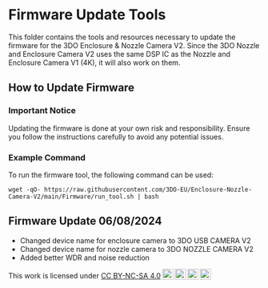 # Firmware Update Tools

This folder contains the tools and resources necessary to update the firmware for the 3DO Enclosure & Nozzle Camera V2. Since the 3DO Nozzle and Enclosure Camera V2 uses the same DSP IC as the Nozzle and Enclosure Camera V1 (4K), it will also work on them.

## How to Update Firmware

### Important Notice

Updating the firmware is done at your own risk and responsibility. Ensure you follow the instructions carefully to avoid any potential issues.

### Example Command

To run the firmware tool, the following command can be used:

```
wget -qO- https://raw.githubusercontent.com/3DO-EU/Enclosure-Nozzle-Camera-V2/main/Firmware/run_tool.sh | bash
```

## Firmware Update 06/08/2024

- Changed device name for enclosure camera to 3DO USB CAMERA V2
- Changed device name for nozzle camera to 3DO NOZZLE CAMERA V2
- Added better WDR and noise reduction


<p xmlns:cc="http://creativecommons.org/ns#" >This work is licensed under <a href="https://creativecommons.org/licenses/by-nc-sa/4.0/?ref=chooser-v1" target="_blank" rel="license noopener noreferrer" style="display:inline-block;">CC BY-NC-SA 4.0<img style="height:22px!important;margin-left:3px;vertical-align:text-bottom;" src="https://mirrors.creativecommons.org/presskit/icons/cc.svg?ref=chooser-v1" alt=""><img style="height:22px!important;margin-left:3px;vertical-align:text-bottom;" src="https://mirrors.creativecommons.org/presskit/icons/by.svg?ref=chooser-v1" alt=""><img style="height:22px!important;margin-left:3px;vertical-align:text-bottom;" src="https://mirrors.creativecommons.org/presskit/icons/nc.svg?ref=chooser-v1" alt=""><img style="height:22px!important;margin-left:3px;vertical-align:text-bottom;" src="https://mirrors.creativecommons.org/presskit/icons/sa.svg?ref=chooser-v1" alt=""></a></p>